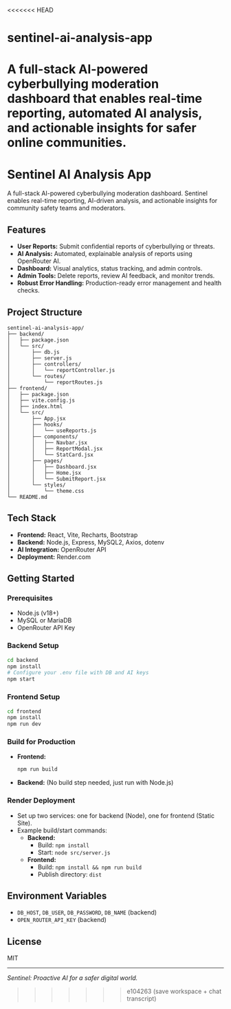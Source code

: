 <<<<<<< HEAD
# sentinel-ai-analysis-app
A full-stack AI-powered cyberbullying moderation dashboard that enables real-time reporting, automated AI analysis, and actionable insights for safer online communities.
=======
# Sentinel AI Analysis App

A full-stack AI-powered cyberbullying moderation dashboard. Sentinel enables real-time reporting, AI-driven analysis, and actionable insights for community safety teams and moderators.

## Features
- **User Reports:** Submit confidential reports of cyberbullying or threats.
- **AI Analysis:** Automated, explainable analysis of reports using OpenRouter AI.
- **Dashboard:** Visual analytics, status tracking, and admin controls.
- **Admin Tools:** Delete reports, review AI feedback, and monitor trends.
- **Robust Error Handling:** Production-ready error management and health checks.

## Project Structure
```
sentinel-ai-analysis-app/
├── backend/
│   ├── package.json
│   └── src/
│       ├── db.js
│       ├── server.js
│       ├── controllers/
│       │   └── reportController.js
│       └── routes/
│           └── reportRoutes.js
├── frontend/
│   ├── package.json
│   ├── vite.config.js
│   ├── index.html
│   └── src/
│       ├── App.jsx
│       ├── hooks/
│       │   └── useReports.js
│       ├── components/
│       │   ├── Navbar.jsx
│       │   ├── ReportModal.jsx
│       │   └── StatCard.jsx
│       ├── pages/
│       │   ├── Dashboard.jsx
│       │   ├── Home.jsx
│       │   └── SubmitReport.jsx
│       └── styles/
│           └── theme.css
└── README.md
```

## Tech Stack
- **Frontend:** React, Vite, Recharts, Bootstrap
- **Backend:** Node.js, Express, MySQL2, Axios, dotenv
- **AI Integration:** OpenRouter API
- **Deployment:** Render.com

## Getting Started

### Prerequisites
- Node.js (v18+)
- MySQL or MariaDB
- OpenRouter API Key

### Backend Setup
```sh
cd backend
npm install
# Configure your .env file with DB and AI keys
npm start
```

### Frontend Setup
```sh
cd frontend
npm install
npm run dev
```

### Build for Production
- **Frontend:**
  ```sh
  npm run build
  ```
- **Backend:**
  (No build step needed, just run with Node.js)

### Render Deployment
- Set up two services: one for backend (Node), one for frontend (Static Site).
- Example build/start commands:
  - **Backend:**
    - Build: `npm install`
    - Start: `node src/server.js`
  - **Frontend:**
    - Build: `npm install && npm run build`
    - Publish directory: `dist`

## Environment Variables
- `DB_HOST`, `DB_USER`, `DB_PASSWORD`, `DB_NAME` (backend)
- `OPEN_ROUTER_API_KEY` (backend)

## License
MIT

---

*Sentinel: Proactive AI for a safer digital world.*
>>>>>>> e104263 (save workspace + chat transcript)
